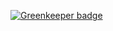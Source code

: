 
[![Greenkeeper badge](https://badges.greenkeeper.io/ant-design/010x.ant.design.svg)](https://greenkeeper.io/)
